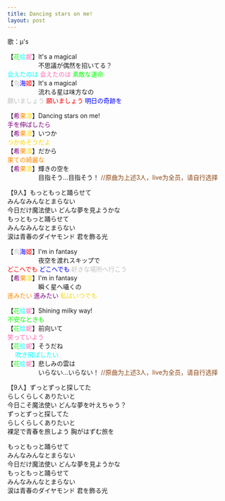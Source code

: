 ```yaml
---
title: Dancing stars on me!
layout: post
---
```

歌：μ's

<p>【<font color="lime">花</font><font color="cyan">绘</font><font color="hotpink">妮</font>】It's a magical<br />
　　　　　不思議が偶然を招いてる？<br />
<font color="cyan">会えたのは</font> <font color="hotpink">会えたのは</font> <font color="lime">素敵な運命</font><br />
【<font color="silver">鸟</font><font color="blue">海</font><font color="red">姬</font>】It's a magical<br />
　　　　　流れる星は味方なの<br />
<font color="silver">願いましょう</font> <font color="red">願いましょう</font> <font color="blue">明日の奇跡を</font></p>

<p>【<font color="purple">希</font><font color="darkorange">果</font><font color="gold">凛</font>】Dancing stars on me!<br />
<font color="purple">手を伸ばしたら</font><br />
【<font color="purple">希</font><font color="darkorange">果</font><font color="gold">凛</font>】いつか<br />
<font color="gold">つかめそうだよ</font><br />
【<font color="purple">希</font><font color="darkorange">果</font><font color="gold">凛</font>】だから<br />
<font color="darkorange">果ての綺麗な</font><br />
【<font color="purple">希</font><font color="darkorange">果</font><font color="gold">凛</font>】輝きの空を<br />
　　　　　目指そう…目指そう！ <font color="saddlebrown">//原曲为上述3人，live为全员，请自行选择</font></p>

<p>【9人】もっともっと踊らせて<br />
みんなみんなとまらない<br />
今日だけ魔法使い どんな夢を見ようかな<br />
もっともっと踊らせて<br />
みんなみんなとまらない<br />
涙は青春のダイヤモンド 君を飾る光</p>

<p>【<font color="silver">鸟</font><font color="blue">海</font><font color="red">姬</font>】I'm in fantasy<br />
　　　　　夜空を渡れスキップで<br />
<font color="red">どこへでも</font> <font color="blue">どこへでも</font> <font color="silver">好きな場所へ行こう</font><br />
【<font color="purple">希</font><font color="darkorange">果</font><font color="gold">凛</font>】I'm in fantasy<br />
　　　　　瞬く星へ囁くの<br />
<font color="darkorange">進みたい</font> <font color="purple">進みたい</font> <font color="gold">私はいつでも</font></p>

<p>【<font color="lime">花</font><font color="cyan">绘</font><font color="hotpink">妮</font>】Shining milky way!<br />
<font color="lime">不安なときも</font><br />
【<font color="lime">花</font><font color="cyan">绘</font><font color="hotpink">妮</font>】前向いて<br />
<font color="hotpink">笑っていよう</font><br />
【<font color="lime">花</font><font color="cyan">绘</font><font color="hotpink">妮</font>】そうだね<br />　
<font color="cyan">吹き飛ばしたい</font><br />
【<font color="lime">花</font><font color="cyan">绘</font><font color="hotpink">妮</font>】悲しみの雲は<br />
　　　　　いらない…いらない！ <font color="saddlebrown">//原曲为上述3人，live为全员，请自行选择</font></p>

<p>【9人】ずっとずっと探してた<br />
らしくらしくありたいと<br />
今日こそ魔法使い どんな夢を叶えちゃう？<br />
ずっとずっと探してた<br />
らしくらしくありたいと<br />
裸足で青春を旅しよう 胸がはずむ旅を</p>

<p>もっともっと踊らせて<br />
みんなみんなとまらない<br />
今日だけ魔法使い どんな夢を見ようかな<br />
もっともっと踊らせて<br />
みんなみんなとまらない<br />
涙は青春のダイヤモンド 君を飾る光</p>